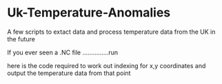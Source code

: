 # Uk-Temperature-Anomalies
A few scripts to extact data and process temperature data from the UK in the future


If you ever seen a .NC file ...............run





here is the code required to work out indexing for x,y coordinates and output the temperature data from that point 
